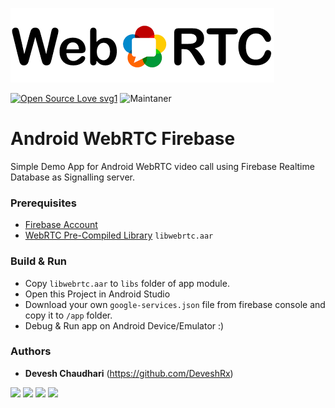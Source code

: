 [![Android WebRTC Firebase](https://github.com/DeveshRx/Android-WebRTC-Firebase/raw/main/img/WebRTC.png "Android WebRTC Firebase")](https://github.com/DeveshRx/Android-WebRTC-Firebase/raw/main/img/WebRTC.png "Android WebRTC Firebase")

[![Open Source Love svg1](https://badges.frapsoft.com/os/v1/open-source.svg?v=103)](https://github.com/DeveshRx/Android-WebRTC-Firebase)  ![Maintaner](https://img.shields.io/badge/Author-Devesh_Chaudhari-blue)  

# Android WebRTC Firebase
Simple Demo App for Android WebRTC video call using Firebase Realtime Database as Signalling server.


### Prerequisites
- [Firebase Account](https://firebase.google.com "Firebase Account")
- [WebRTC Pre-Compiled Library](https://github.com/DeveshRx/WebRTC-Android-Library "WebRTC Pre-Compiled Library") `libwebrtc.aar`

### Build & Run
- Copy `libwebrtc.aar` to `libs` folder of app module.
- Open this Project in Android Studio
- Download your own `google-services.json` file from firebase console and copy it to `/app` folder.
- Debug & Run app on Android Device/Emulator :)

### Authors
* **Devesh Chaudhari** (https://github.com/DeveshRx)

[![](https://img.shields.io/badge/LinkedIn-0077B5?style=for-the-badge&logo=linkedin&logoColor=white)](https://www.linkedin.com/in/deveshrx/) [![](https://img.shields.io/badge/Instagram-E4405F?style=for-the-badge&logo=instagram&logoColor=white)](https://www.instagram.com/deveshrx/) [![](https://img.shields.io/badge/Twitter-1DA1F2?style=for-the-badge&logo=twitter&logoColor=white)](https://twitter.com/DeveshRx) [![](https://img.shields.io/badge/linktree-39E09B?style=for-the-badge&logo=linktree&logoColor=white)](https://linktr.ee/deveshrx)
